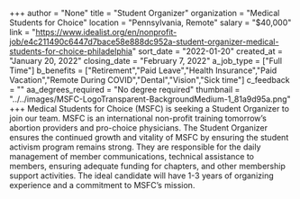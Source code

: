 +++
author = "None"
title = "Student Organizer"
organization = "Medical Students for Choice"
location = "Pennsylvania, Remote"
salary = "$40,000"
link = "https://www.idealist.org/en/nonprofit-job/e4c211490c6447d7bace58e888dc952a-student-organizer-medical-students-for-choice-philadelphia"
sort_date = "2022-01-20"
created_at = "January 20, 2022"
closing_date = "February 7, 2022"
a_job_type = ["Full Time"]
b_benefits = ["Retirement","Paid Leave","Health Insurance","Paid Vacation","Remote During COVID","Dental","Vision","Sick time"]
c_feedback = ""
aa_degrees_required = "No degree required"
thumbnail = "../../images/MSFC-LogoTransparent-BackgroundMedium-1_81a9d95a.png"
+++
Medical Students for Choice (MSFC) is seeking a Student Organizer to join our team. MSFC is an international non-profit training tomorrow’s abortion providers and pro-choice physicians. The Student Organizer ensures the continued growth and vitality of MSFC by ensuring the student activism program remains strong. They are responsible for the daily management of member communications, technical assistance to members, ensuring adequate funding for chapters, and other membership support activities. The ideal candidate will have 1-3 years of organizing experience and a commitment to MSFC’s mission.